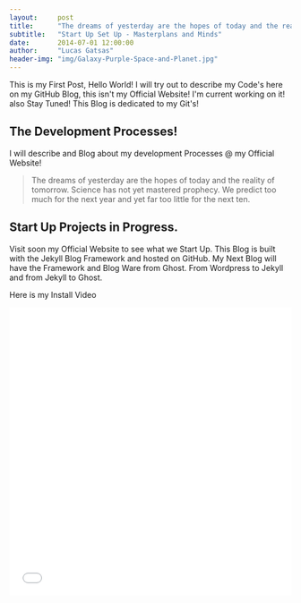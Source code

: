 ```yaml
---
layout:     post
title:      "The dreams of yesterday are the hopes of today and the reality of tomorrow."
subtitle:   "Start Up Set Up - Masterplans and Minds"
date:       2014-07-01 12:00:00
author:     "Lucas Gatsas"
header-img: "img/Galaxy-Purple-Space-and-Planet.jpg"
---
```


<p>This is my First Post, Hello World! I will try out to describe my Code's here on my GitHub Blog, this isn't my Official Website!  I'm current working on it! also Stay Tuned! This Blog is dedicated to my Git's!</p>



<h2 class="section-heading">The Development Processes!</h2>

<p>I will describe and Blog about my development Processes @ my Official Website!</p>



<blockquote>The dreams of yesterday are the hopes of today and the reality of tomorrow. Science has not yet mastered prophecy. We predict too much for the next year and yet far too little for the next ten.</blockquote>


<h2 class="section-heading">Start Up Projects in Progress.</h2>


<p>Visit soon my Official Website to see what we Start Up. This Blog is built with the Jekyll Blog Framework and hosted on GitHub. My Next Blog will have the Framework and Blog Ware from Ghost. From Wordpress to Jekyll and from Jekyll to Ghost.</p>

<p> Here is my Install Video </p>

<iframe width="100%" height="515" src="//www.youtube.com/embed/hRqgJlxoEnI" frameborder="0" allowfullscreen></iframe>


<!--

<a href="#">
    <img src="{{ site.baseurl }}/img/post-sample-image.jpg" alt="Post Sample Image">
</a> -->



